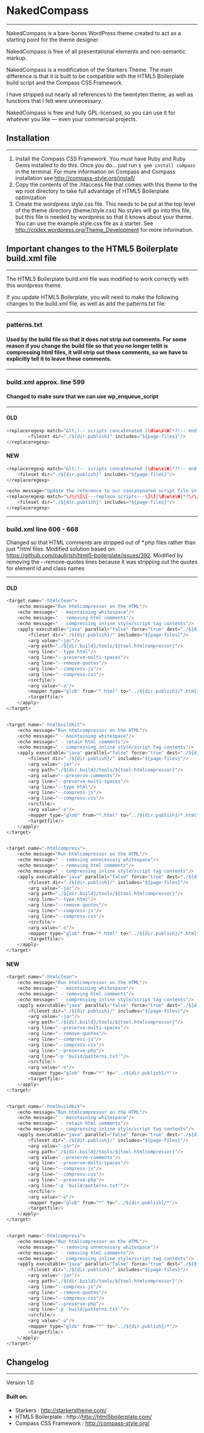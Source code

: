 
# NakedCompass
--------------------------------------------------------------------

NakedCompass is a bare-bones WordPress theme created to act as a 
starting point for the theme designer.

NakedCompass is free of all presentational elements and non-semantic 
markup.

NakedCompass is a modification of the Starkers Theme. The main difference 
is that it is built to be compatible with the HTML5 Boilerplate build script 
and the Compass CSS Framework. 

I have stripped out nearly all references to the twentyten theme, 
as well as functions that I felt were unnecessary.

NakedCompass is free and fully GPL-licensed, 
so you can use it for whatever you like — even 
your commercial projects.


## Installation
--------------------------------------------------------------------

1.  Install the Compass CSS Framework. You must have Ruby and Ruby Gems installed to do this.
    Once you do... just run `$ gem install compass` in the terminal. For more information 
    on Compass and Compass installation see http://compass-style.org/install/
2.  Copy the contents of the .htaccess file that comes with this theme to the wp root directory 
    to take full advantage of HTML5 Boilerplate optimization
3.  Create the wordpress style.css file. This needs to be put at the top level of the theme directory (theme/style.css)
    No styles will go into this file, but this file is needed by wordpress so that it knows about your theme. You can
    use the example.style.css file as a starter. See http://codex.wordpress.org/Theme_Development for more information.


## Important changes to the HTML5 Boilerplate build.xml file
--------------------------------------------------------------------

The HTML5 Boilerplate build.xml file was modified to work correctly with this wordpress theme.

If you update HTML5 Boilerplate, you will need to make the following changes to the build.xml file, 
as well as add the patterns.txt file:

--------------------------------------------------------------------

### patterns.txt 
#### Used by the build file so that it does not strip out <!--[ ]--> comments. For some reason if you change the build file so that you no longer tellit is compressing html files, it will strip out these comments, so we have to explicitly tell it to leave these comments.

--------------------------------------------------------------------

### build.xml approx. line 599 
#### Changed to make sure that we can use wp_enqueue_script
 
--------------------------------------------------------------------

#### OLD

```java
<replaceregexp match="&lt;!-- scripts concatenated [\d\w\s\W]*?!-- end ((scripts)|(concatenated and minified scripts))--&gt;" replace="&lt;script src='${dir.js}/scripts-${build.number}.min.js\'&gt;&lt;/script&gt;" flags="m">
        <fileset dir="./${dir.publish}" includes="${page-files}"/>
</replaceregexp>
```

#### NEW

```java
<replaceregexp match="&lt;!-- scripts concatenated [\d\w\s\W]*?!-- end scripts--&gt;" replace="&lt;?php Utilities::add_js('/${dir.js}/scripts-${build.number}.min.js', 'jquery', true) ?&gt;" flags="m">
    <fileset dir="./${dir.publish}" includes="${page-files}"/>
</replaceregexp>

<echo message="Update the reference to our concatenated script file in when calling wp_enqueue_script from functions.php" />
<replaceregexp match="\/\/\[\[---replace scripts---\]\][\d\w\s\W]*?\/\/\[\[---end replace scripts---\]\]" replace="wp_enqueue_script( 'scripts' );" flags="m">
    <fileset dir="./${dir.publish}" includes="${page-files}"/>
</replaceregexp>
```

--------------------------------------------------------------------

### build.xml line 606 - 668 

Changed so that HTML comments are stripped out of *.php files rather than just *.html files. Modified solution based on:
https://github.com/paulirish/html5-boilerplate/issues/392. Modified by removing the --remove-quotes lines because 
it was stripping out the quotes for element id and class names

--------------------------------------------------------------------

#### OLD

```java
<target name="-htmlclean">
    <echo message="Run htmlcompressor on the HTML"/>
    <echo message=" - maintaining whitespace"/>
    <echo message=" - removing html comments"/>
    <echo message=" - compressing inline style/script tag contents"/>
    <apply executable="java" parallel="false" force="true" dest="./${dir.publish}/" >
        <fileset dir="./${dir.publish}/" includes="${page-files}"/>
        <arg value="-jar"/>
        <arg path="./${dir.build}/tools/${tool.htmlcompressor}"/>
        <arg line="--type html"/>
        <arg line="--preserve-multi-spaces"/>
        <arg line="--remove-quotes"/>
        <arg line="--compress-js"/>
        <arg line="--compress-css"/>
        <srcfile/>
        <arg value="-o"/>
        <mapper type="glob" from="*.html" to="../${dir.publish}/*.html"/>
        <targetfile/>
    </apply>
</target>


<target name="-htmlbuildkit">
    <echo message="Run htmlcompressor on the HTML"/>
    <echo message=" - maintaining whitespace"/>
    <echo message=" - retain html comments"/>
    <echo message=" - compressing inline style/script tag contents"/>
    <apply executable="java" parallel="false" force="true" dest="./${dir.publish}/" >
        <fileset dir="./${dir.publish}/" includes="${page-files}"/>
        <arg value="-jar"/>
        <arg path="./${dir.build}/tools/${tool.htmlcompressor}"/>
        <arg value="--preserve-comments"/>
        <arg line="--preserve-multi-spaces"/>
        <arg line="--type html"/>
        <arg line="--compress-js"/>
        <arg line="--compress-css"/>
        <srcfile/>
        <arg value="-o"/>
        <mapper type="glob" from="*.html" to="../${dir.publish}/*.html"/>
        <targetfile/>
    </apply>
</target>


<target name="-htmlcompress">
    <echo message="Run htmlcompressor on the HTML"/>
    <echo message=" - removing unnecessary whitespace"/>
    <echo message=" - removing html comments"/>
    <echo message=" - compressing inline style/script tag contents"/>
    <apply executable="java" parallel="false" force="true" dest="./${dir.publish}/" >
        <fileset dir="./${dir.publish}/" includes="${page-files}"/>
        <arg value="-jar"/>
        <arg path="./${dir.build}/tools/${tool.htmlcompressor}"/>
        <arg line="--type html"/>
        <arg line="--remove-quotes"/>
        <arg line="--compress-js"/>
        <arg line="--compress-css"/>
        <srcfile/>
        <arg value="-o"/>
        <mapper type="glob" from="*.html" to="../${dir.publish}/*.html"/>
        <targetfile/>
    </apply>
</target>
```

#### NEW

```java
<target name="-htmlclean">
    <echo message="Run htmlcompressor on the HTML"/>
    <echo message=" - maintaining whitespace"/>
    <echo message=" - removing html comments"/>
    <echo message=" - compressing inline style/script tag contents"/>
    <apply executable="java" parallel="false" force="true" dest="./${dir.publish}/" >
        <fileset dir="./${dir.publish}/" includes="${page-files}"/>
        <arg value="-jar"/>
        <arg path="./${dir.build}/tools/${tool.htmlcompressor}"/>
        <arg line="--preserve-multi-spaces"/>
        <arg line="--remove-quotes"/>
        <arg line="--compress-js"/>
        <arg line="--compress-css"/>
        <arg line="--preserve-php"/>
        <arg line="-p 'build/patterns.txt'"/>
        <srcfile/>
        <arg value="-o"/>
        <mapper type="glob" from="*" to="../${dir.publish}/*"/>
        <targetfile/>
    </apply>
</target>


<target name="-htmlbuildkit">
    <echo message="Run htmlcompressor on the HTML"/>
    <echo message=" - maintaining whitespace"/>
    <echo message=" - retain html comments"/>
    <echo message=" - compressing inline style/script tag contents"/>
    <apply executable="java" parallel="false" force="true" dest="./${dir.publish}/" >
        <fileset dir="./${dir.publish}/" includes="${page-files}"/>
        <arg value="-jar"/>
        <arg path="./${dir.build}/tools/${tool.htmlcompressor}"/>
        <arg value="--preserve-comments"/>
        <arg line="--preserve-multi-spaces"/>
        <arg line="--compress-js"/>
        <arg line="--compress-css"/>
        <arg line="--preserve-php"/>
        <arg line="-p 'build/patterns.txt'"/>
        <srcfile/>
        <arg value="-o"/>
        <mapper type="glob" from="*" to="../${dir.publish}/*"/>
        <targetfile/>
    </apply>
</target>


<target name="-htmlcompress">
    <echo message="Run htmlcompressor on the HTML"/>
    <echo message=" - removing unnecessary whitespace"/>
    <echo message=" - removing html comments"/>
    <echo message=" - compressing inline style/script tag contents"/>
    <apply executable="java" parallel="false" force="true" dest="./${dir.publish}/" >
        <fileset dir="./${dir.publish}/" includes="${page-files}"/>
        <arg value="-jar"/>
        <arg path="./${dir.build}/tools/${tool.htmlcompressor}"/>
        <arg line="--compress-js"/>
        <arg line="--remove-quotes"/>
        <arg line="--compress-css"/>
        <arg line="--preserve-php"/>
        <arg line="-p 'build/patterns.txt'"/>
        <srcfile/>
        <arg value="-o"/>
        <mapper type="glob" from="*" to="../${dir.publish}/*"/>
        <targetfile/>
    </apply>
</target>
```


## Changelog
--------------------------------------------------------------------

Version 1.0

#### Built on: 
* Starkers :                http://starkerstheme.com/
* HTML5 Boilerplate :       http://http://html5boilerplate.com/ 
* Compass CSS Framework :   http://compass-style.org/